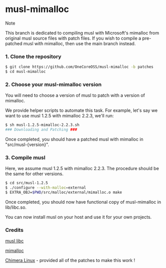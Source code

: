 # musl-mimalloc

> [!NOTE]
> This branch is dedicated to compiling musl with Microsoft's mimalloc from original musl source files with patch files. If you wish to compile a pre-patched musl with mimalloc, then use the main branch instead.

### 1. Clone the repository

```bash
$ git clone https://github.com/OneCoreOSS/musl-mimalloc -b patches
$ cd musl-mimalloc
```

### 2. Choose your musl-mimalloc version

You will need to choose a version of musl to patch with a version of mimalloc.

We provide helper scripts to automate this task. For example, let's say we want to use musl 1.2.5 with mimalloc 2.2.3, we'll run:

```bash
$ sh musl-1.2.5-mimalloc-2.2.3.sh
### Downloading and Patching ###
```

Once completed, you should have a patched musl with mimalloc in "src/musl-{version}".

### 3. Compile musl

Here, we assume musl 1.2.5 with mimalloc 2.2.3. The procedure should be the same for other versions.

```bash
$ cd src/musl-1.2.5
$ ./configure --with-malloc=external
$ EXTRA_OBJ=$PWD/src/malloc/external/mimalloc.o make
```

Once completed, you should now have functional copy of musl-mimalloc in lib/libc.so.

You can now install musl on your host and use it for your own projects.

### Credits

[musl libc](https://musl.libc.org/)

[mimalloc](https://github.com/microsoft/mimalloc/)

[Chimera Linux](https://github.com/chimera-linux/cports/tree/master/main/musl/) - provided all of the patches to make this work !
